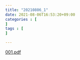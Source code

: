 ```yaml
---
title: "20210806_1"
date: 2021-08-06T16:53:20+09:00
categories : [
]
tags : [
]

---
```




 [001.pdf](D:\どうじんすまーと\20190922\001.pdf) 

<object data="D:\どうじんすまーと\20200922\001.pdf" type="application/pdf" width="100%" height="100%">   <p><b>表示されない時の表示</b>: <a href="D:\どうじんすまーと\20190922\001.pdf">PDF をダウンロード</a>.</p> </object>




<p>ここにPDFを表示します</p>
<object type="application/pdf" data="D:\どうじんすまーと\20190922\001.pdf" height="300" width="600"></object>







